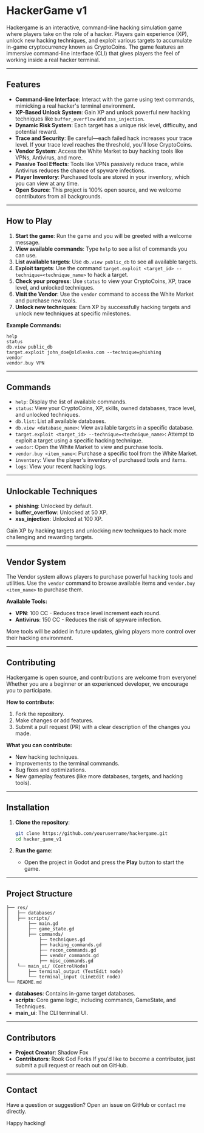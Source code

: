# HackerGame v1

Hackergame is an interactive, command-line hacking simulation game where players take on the role of a hacker. Players gain experience (XP), unlock new hacking techniques, and exploit various targets to accumulate in-game cryptocurrency known as CryptoCoins. The game features an immersive command-line interface (CLI) that gives players the feel of working inside a real hacker terminal.

---

## **Features**
- **Command-line Interface**: Interact with the game using text commands, mimicking a real hacker's terminal environment.
- **XP-Based Unlock System**: Gain XP and unlock powerful new hacking techniques like `buffer_overflow` and `xss_injection`.
- **Dynamic Risk System**: Each target has a unique risk level, difficulty, and potential reward.
- **Trace and Security**: Be careful—each failed hack increases your trace level. If your trace level reaches the threshold, you'll lose CryptoCoins.
- **Vendor System**: Access the White Market to buy hacking tools like VPNs, Antivirus, and more.
- **Passive Tool Effects**: Tools like VPNs passively reduce trace, while Antivirus reduces the chance of spyware infections.
- **Player Inventory**: Purchased tools are stored in your inventory, which you can view at any time.
- **Open Source**: This project is 100% open source, and we welcome contributors from all backgrounds.

---

## **How to Play**
1. **Start the game**: Run the game and you will be greeted with a welcome message.
2. **View available commands**: Type `help` to see a list of commands you can use.
3. **List available targets**: Use `db.view public_db` to see all available targets.
4. **Exploit targets**: Use the command `target.exploit <target_id> --technique=<technique_name>` to hack a target.
5. **Check your progress**: Use `status` to view your CryptoCoins, XP, trace level, and unlocked techniques.
6. **Visit the Vendor**: Use the `vendor` command to access the White Market and purchase new tools.
7. **Unlock new techniques**: Earn XP by successfully hacking targets and unlock new techniques at specific milestones.

**Example Commands:**
```
help
status
db.view public_db
target.exploit john_doe@oldleaks.com --technique=phishing
vendor
vendor.buy VPN
```

---

## **Commands**
- `help`: Display the list of available commands.
- `status`: View your CryptoCoins, XP, skills, owned databases, trace level, and unlocked techniques.
- `db.list`: List all available databases.
- `db.view <database_name>`: View available targets in a specific database.
- `target.exploit <target_id> --technique=<technique_name>`: Attempt to exploit a target using a specific hacking technique.
- `vendor`: Open the White Market to view and purchase tools.
- `vendor.buy <item_name>`: Purchase a specific tool from the White Market.
- `inventory`: View the player's inventory of purchased tools and items.
- `logs`: View your recent hacking logs.

---

## **Unlockable Techniques**
- **phishing**: Unlocked by default.
- **buffer_overflow**: Unlocked at 50 XP.
- **xss_injection**: Unlocked at 100 XP.

Gain XP by hacking targets and unlocking new techniques to hack more challenging and rewarding targets.

---

## **Vendor System**
The Vendor system allows players to purchase powerful hacking tools and utilities. Use the `vendor` command to browse available items and `vendor.buy <item_name>` to purchase them.

**Available Tools:**
- **VPN**: 100 CC - Reduces trace level increment each round.
- **Antivirus**: 150 CC - Reduces the risk of spyware infection.

More tools will be added in future updates, giving players more control over their hacking environment.

---

## **Contributing**
Hackergame is open source, and contributions are welcome from everyone! Whether you are a beginner or an experienced developer, we encourage you to participate.

**How to contribute:**
1. Fork the repository.
2. Make changes or add features.
3. Submit a pull request (PR) with a clear description of the changes you made.

**What you can contribute:**
- New hacking techniques.
- Improvements to the terminal commands.
- Bug fixes and optimizations.
- New gameplay features (like more databases, targets, and hacking tools).

---

## **Installation**
1. **Clone the repository**:
   ```bash
   git clone https://github.com/yourusername/hackergame.git
   cd hacker_game_v1
   ```

2. **Run the game**:
   - Open the project in Godot and press the **Play** button to start the game.

---

## **Project Structure**
```
├── res/
│   ├── databases/
│   ├── scripts/
│       ├── main.gd
│       ├── game_state.gd
│       ├── commands/
│           ├── techniques.gd
│           ├── hacking_commands.gd
│           ├── recon_commands.gd
│           ├── vendor_commands.gd
│           ├── misc_commands.gd
│   └── main_ui/ (ControlNode)
│       ├── terminal_output (TextEdit node)
│       └── terminal_input (LineEdit node)
└── README.md
```
- **databases**: Contains in-game target databases.
- **scripts**: Core game logic, including commands, GameState, and Techniques.
- **main_ui**: The CLI terminal UI.

---

## **Contributors**
- **Project Creator**: Shadow Fox
- **Contributors**: Rook God Forks
If you'd like to become a contributor, just submit a pull request or reach out on GitHub.

---

## **Contact**
Have a question or suggestion? Open an issue on GitHub or contact me directly.

Happy hacking!
